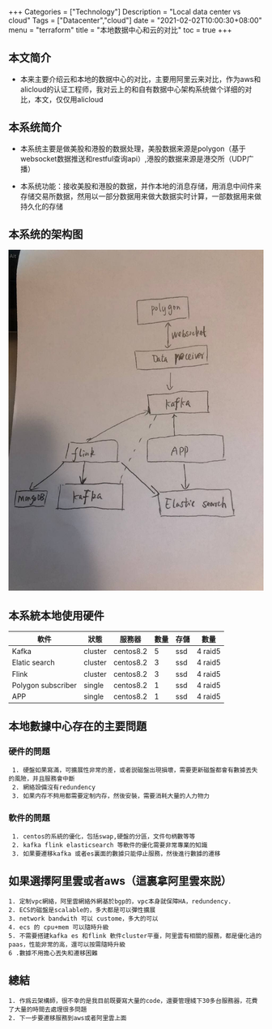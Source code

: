 +++
Categories = ["Technology"]
Description = "Local data center vs cloud"
Tags = ["Datacenter","cloud"]
date = "2021-02-02T10:00:30+08:00"
menu = "terraform"
title = "本地数据中心和云的对比"
toc = true
+++

## 本文简介

- 本来主要介绍云和本地的数据中心的对比，主要用阿里云来对比，作为aws和alicloud的认证工程师，我对云上的和自有数据中心架构系统做个详细的对比，本文，仅仅用alicloud

## 本系统简介

- 本系统主要是做美股和港股的数据处理，美股数据来源是polygon（基于websocket数据推送和restful查询api）,港股的数据来源是港交所（UDP广播）

- 本系统功能：接收美股和港股的数据，并作本地的消息存储，用消息中间件来存储交易所数据，然用以一部分数据用来做大数据实时计算，一部数据用来做持久化的存储

## 本系统的架构图

![架構圖](/images/photo_2022-02-05_22-04-06.jpg)


## 本系統本地使用硬件


| 軟件               | 狀態   |   服務器   | 數量 | 存儲 | 數量 |
| ----------------- | ------ | ------ | ------ |------ | ------ |
|Kafka              | cluster | centos8.2 | 5 |  ssd | 4 raid5 |
|Elatic search      | cluster | centos8.2 | 3 |  ssd | 4 raid5 |
|Flink              | cluster | centos8.2 | 3 |  ssd | 4 raid5 |
|Polygon subscriber | single | centos8.2  | 1 |  ssd | 4 raid5 |
|APP                | single | centos8.2  | 1 |  ssd | 4 raid5 |


## 本地數據中心存在的主要問題

### 硬件的問題
     1. 硬盤如果寫滿，可擴展性非常的差，或者説磁盤出現損壞，需要更新磁盤都會有數據丟失的風險，并且服務會中斷
     2. 網絡設備沒有redundency
     3. 如果内存不夠用都需要定制内存，然後安裝，需要消耗大量的人力物力

### 軟件的問題

     1. centos的系統的優化，包括swap,硬盤的分區，文件句柄數等等
     2. kafka flink elasticsearch 等軟件的優化需要非常專業的知識
     3. 如果要遷移kafka 或者es裏面的數據只能停止服務，然後進行數據的遷移

## 如果選擇阿里雲或者aws（這裏拿阿里雲來説）

    1. 定制vpc網絡，阿里雲網絡外網基於bgp的，vpc本身就保障HA，redundency.
    2. ECS的磁盤是scalable的，多大都是可以彈性擴展
    3. network bandwith 可以 custome，多大的可以
    4. ecs 的 cpu+mem 可以隨時升級
    5. 不需要搭建kafka es 和flink 軟件cluster平臺，阿里雲有相關的服務，都是優化過的paas，性能非常的高，還可以按需隨時升級
    6 .數據不用擔心丟失和遷移困難

## 總結
    1. 作爲云架構師，很不幸的是我目前既要寫大量的code，還要管理綫下30多台服務器，花費了大量的時間去處理很多問題
    2. 下一步要遷移服務到aws或者阿里雲上面












 
